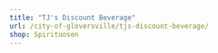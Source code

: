 ```yaml
---
title: "TJ's Discount Beverage"
url: /city-of-gloversville/tjs-discount-beverage/
shop: Spirituosen
---
```

